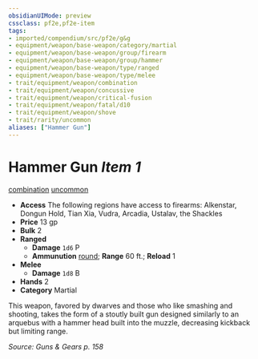 ```yaml
---
obsidianUIMode: preview
cssclass: pf2e,pf2e-item
tags:
- imported/compendium/src/pf2e/g&g
- equipment/weapon/base-weapon/category/martial
- equipment/weapon/base-weapon/group/firearm
- equipment/weapon/base-weapon/group/hammer
- equipment/weapon/base-weapon/type/ranged
- equipment/weapon/base-weapon/type/melee
- trait/equipment/weapon/combination
- trait/equipment/weapon/concussive
- trait/equipment/weapon/critical-fusion
- trait/equipment/weapon/fatal/d10
- trait/equipment/weapon/shove
- trait/rarity/uncommon
aliases: ["Hammer Gun"]
---
```

# Hammer Gun *Item 1*  
[combination](combination-g-g.md)  [uncommon](uncommon.md)  

- **Access** The following regions have access to firearms: Alkenstar, Dongun Hold, Tian Xia, Vudra, Arcadia, Ustalav, the Shackles
- **Price** 13 gp
- **Bulk** 2
- **Ranged**  
  - **Damage** `1d6` P
  - **Ammunution** [round](round-10-g-g.md); **Range** 60 ft.; **Reload** 1
- **Melee**  
  - **Damage** `1d8` B
- **Hands** 2
- **Category** Martial

This weapon, favored by dwarves and those who like smashing and shooting, takes the form of a stoutly built gun designed similarly to an arquebus with a hammer head built into the muzzle, decreasing kickback but limiting range.

*Source: Guns & Gears p. 158*